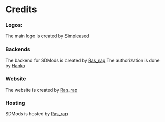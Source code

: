 # Credits

### Logos:
The main logo is created by [Simpleased](https://github.com/SimPleased "Simpleased")

### Backends
The backend for SDMods is created by [Ras_rap](https://github.com/ras-rap "Ras_rap")
The authorization is done by [Hanko](https://www.hanko.io/ "Hanko")

### Website
The website is created by [Ras_rap](https://github.com/ras-rap "Ras_rap")

### Hosting
SDMods is hosted by [Ras_rap](https://github.com/ras-rap "Ras_rap")
